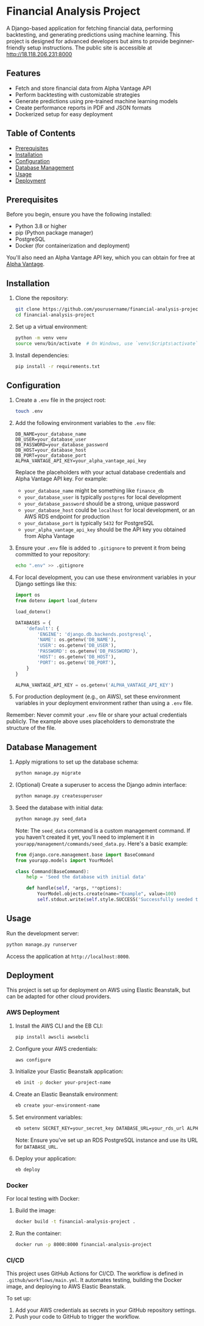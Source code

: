 # Financial Analysis Project

A Django-based application for fetching financial data, performing backtesting, and generating predictions using machine learning. This project is designed for advanced developers but aims to provide beginner-friendly setup instructions. The public site is accessible at http://18.118.206.231:8000

## Features

- Fetch and store financial data from Alpha Vantage API
- Perform backtesting with customizable strategies
- Generate predictions using pre-trained machine learning models
- Create performance reports in PDF and JSON formats
- Dockerized setup for easy deployment

## Table of Contents

- [Prerequisites](#prerequisites)
- [Installation](#installation)
- [Configuration](#configuration)
- [Database Management](#database-management)
- [Usage](#usage)
- [Deployment](#deployment)


## Prerequisites

Before you begin, ensure you have the following installed:
- Python 3.8 or higher
- pip (Python package manager)
- PostgreSQL
- Docker (for containerization and deployment)

You'll also need an Alpha Vantage API key, which you can obtain for free at [Alpha Vantage](https://www.alphavantage.co/support/#api-key).

## Installation

1. Clone the repository:
   ```sh
   git clone https://github.com/yourusername/financial-analysis-project.git
   cd financial-analysis-project
   ```

2. Set up a virtual environment:
   ```sh
   python -m venv venv
   source venv/bin/activate  # On Windows, use `venv\Scripts\activate`
   ```

3. Install dependencies:
   ```sh
   pip install -r requirements.txt
   ```

## Configuration

1. Create a `.env` file in the project root:
   ```sh
   touch .env
   ```

2. Add the following environment variables to the `.env` file:
   ```
   DB_NAME=your_database_name
   DB_USER=your_database_user
   DB_PASSWORD=your_database_password
   DB_HOST=your_database_host
   DB_PORT=your_database_port
   ALPHA_VANTAGE_API_KEY=your_alpha_vantage_api_key
   ```

   Replace the placeholders with your actual database credentials and Alpha Vantage API key. For example:
   - `your_database_name` might be something like `finance_db`
   - `your_database_user` is typically `postgres` for local development
   - `your_database_password` should be a strong, unique password
   - `your_database_host` could be `localhost` for local development, or an AWS RDS endpoint for production
   - `your_database_port` is typically `5432` for PostgreSQL
   - `your_alpha_vantage_api_key` should be the API key you obtained from Alpha Vantage

3. Ensure your `.env` file is added to `.gitignore` to prevent it from being committed to your repository:
   ```sh
   echo ".env" >> .gitignore
   ```

4. For local development, you can use these environment variables in your Django settings like this:
   ```python
   import os
   from dotenv import load_dotenv

   load_dotenv()

   DATABASES = {
       'default': {
           'ENGINE': 'django.db.backends.postgresql',
           'NAME': os.getenv('DB_NAME'),
           'USER': os.getenv('DB_USER'),
           'PASSWORD': os.getenv('DB_PASSWORD'),
           'HOST': os.getenv('DB_HOST'),
           'PORT': os.getenv('DB_PORT'),
       }
   }

   ALPHA_VANTAGE_API_KEY = os.getenv('ALPHA_VANTAGE_API_KEY')
   ```

5. For production deployment (e.g., on AWS), set these environment variables in your deployment environment rather than using a `.env` file.

Remember: Never commit your `.env` file or share your actual credentials publicly. The example above uses placeholders to demonstrate the structure of the file.

## Database Management

1. Apply migrations to set up the database schema:
   ```sh
   python manage.py migrate
   ```

2. (Optional) Create a superuser to access the Django admin interface:
   ```sh
   python manage.py createsuperuser
   ```

3. Seed the database with initial data:
   ```sh
   python manage.py seed_data
   ```
   Note: The `seed_data` command is a custom management command. If you haven't created it yet, you'll need to implement it in `yourapp/management/commands/seed_data.py`. Here's a basic example:

   ```python
   from django.core.management.base import BaseCommand
   from yourapp.models import YourModel

   class Command(BaseCommand):
       help = 'Seed the database with initial data'

       def handle(self, *args, **options):
           YourModel.objects.create(name="Example", value=100)
           self.stdout.write(self.style.SUCCESS('Successfully seeded the database'))
   ```

## Usage

Run the development server:
```sh
python manage.py runserver
```

Access the application at `http://localhost:8000`.

## Deployment

This project is set up for deployment on AWS using Elastic Beanstalk, but can be adapted for other cloud providers.

### AWS Deployment

1. Install the AWS CLI and the EB CLI:
   ```sh
   pip install awscli awsebcli
   ```

2. Configure your AWS credentials:
   ```sh
   aws configure
   ```

3. Initialize your Elastic Beanstalk application:
   ```sh
   eb init -p docker your-project-name
   ```

4. Create an Elastic Beanstalk environment:
   ```sh
   eb create your-environment-name
   ```

5. Set environment variables:
   ```sh
   eb setenv SECRET_KEY=your_secret_key DATABASE_URL=your_rds_url ALPHA_VANTAGE_API_KEY=your_api_key
   ```
   Note: Ensure you've set up an RDS PostgreSQL instance and use its URL for `DATABASE_URL`.

6. Deploy your application:
   ```sh
   eb deploy
   ```

### Docker

For local testing with Docker:

1. Build the image:
   ```sh
   docker build -t financial-analysis-project .
   ```

2. Run the container:
   ```sh
   docker run -p 8000:8000 financial-analysis-project
   ```

### CI/CD

This project uses GitHub Actions for CI/CD. The workflow is defined in `.github/workflows/main.yml`. It automates testing, building the Docker image, and deploying to AWS Elastic Beanstalk.

To set up:
1. Add your AWS credentials as secrets in your GitHub repository settings.
2. Push your code to GitHub to trigger the workflow.
